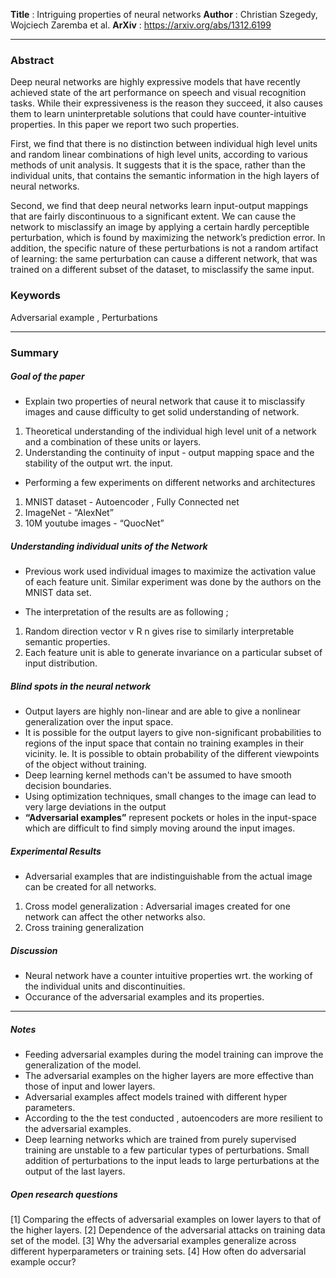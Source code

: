__Title__		:  Intriguing properties of neural networks
__Author__ 	    :  Christian Szegedy, Wojciech Zaremba et al.
__ArXiv__		: https://arxiv.org/abs/1312.6199

------

### Abstract

Deep neural networks are highly expressive models that have recently achieved state of the art performance on speech and visual recognition tasks. While their expressiveness is the reason they succeed, it also causes them to learn uninterpretable solutions that could have counter-intuitive properties. In this paper we report two such properties.

First, we find that there is no distinction between individual high level units and random linear combinations of high level units, according to various methods of unit analysis. It suggests that it is the space, rather than the individual units, that contains the semantic information in the high layers of neural networks. 

Second, we find that deep neural networks learn input-output mappings that are fairly discontinuous to a significant extent. We can cause the network to misclassify an image by applying a certain hardly perceptible perturbation, which is found by maximizing the network’s prediction error. In addition, the specific nature of these perturbations is not a random artifact of learning: the same perturbation can cause a different network, that was trained on a different subset of the dataset, to misclassify the same input.

### Keywords
Adversarial example ,  Perturbations 

------

### Summary

##### Goal of the paper 

* Explain two properties of  neural network that cause it to misclassify images and cause  difficulty to get solid understanding of network.
1. Theoretical understanding  of the individual high level unit of a network and a combination of these units or layers.
2. Understanding the continuity of input - output mapping space and the stability of the output wrt. the input.

* Performing a few experiments on different networks and architectures
1. MNIST dataset - Autoencoder , Fully Connected net
2. ImageNet - “AlexNet”
3. 10M youtube images - “QuocNet”  

##### Understanding individual units of the Network 

* Previous work used individual images to maximize the activation value of each feature unit.
Similar experiment was done by the authors on the MNIST data set.

* The interpretation of the results are as following ;
1. Random direction vector v R n gives rise to similarly interpretable semantic properties.
2. Each feature unit is able to generate invariance on a particular subset of input   distribution.

##### Blind spots in the neural network

* Output layers are highly non-linear and are able to give a nonlinear generalization over the input space.
* It is possible for the output layers to give non-significant probabilities to regions of the input space that contain no training examples in their vicinity. Ie. It is possible to obtain probability of the different viewpoints of the object without training.
* Deep learning kernel methods can't be assumed to have smooth decision boundaries. 
* Using optimization techniques, small changes to the image can lead to very large deviations in the output
* __“Adversarial examples”__ represent pockets or holes in the input-space which are difficult to find simply moving around the input images.


##### Experimental Results
* Adversarial examples that are indistinguishable from the actual image can be created for all networks.
1. Cross model generalization : Adversarial images created for one network can affect the other networks also.
2. Cross training generalization


##### Discussion 
* Neural network have a counter intuitive properties wrt. the working of the individual units and discontinuities.
* Occurance of the adversarial examples and its properties. 

-----
##### Notes 

* Feeding adversarial examples during the model training can improve the generalization of the model.
* The adversarial examples on the higher layers are more effective than those of input and lower layers.
* Adversarial examples affect models trained with different hyper parameters.
* According to the the test conducted , autoencoders are more resilient to the adversarial examples.
* Deep learning networks which are trained from purely supervised training are unstable to a few particular types of perturbations. Small addition of perturbations to the input leads to large perturbations at the output of the last layers.

##### Open research questions

[1] Comparing the effects of adversarial examples on lower layers to that of the higher layers.
[2] Dependence of the adversarial attacks on training data set of the model.
[3] Why the adversarial examples generalize across different hyperparameters or training sets.
[4] How often do adversarial example occur?


